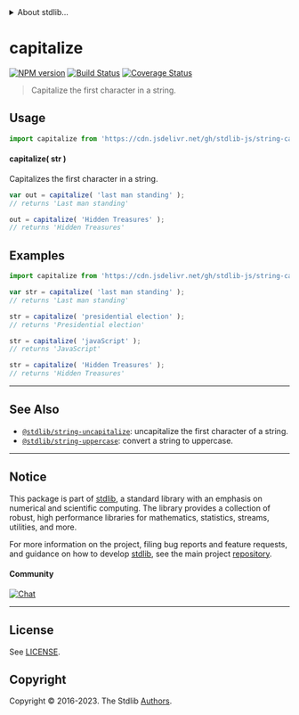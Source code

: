 <!--

@license Apache-2.0

Copyright (c) 2018 The Stdlib Authors.

Licensed under the Apache License, Version 2.0 (the "License");
you may not use this file except in compliance with the License.
You may obtain a copy of the License at

   http://www.apache.org/licenses/LICENSE-2.0

Unless required by applicable law or agreed to in writing, software
distributed under the License is distributed on an "AS IS" BASIS,
WITHOUT WARRANTIES OR CONDITIONS OF ANY KIND, either express or implied.
See the License for the specific language governing permissions and
limitations under the License.

-->


<details>
  <summary>
    About stdlib...
  </summary>
  <p>We believe in a future in which the web is a preferred environment for numerical computation. To help realize this future, we've built stdlib. stdlib is a standard library, with an emphasis on numerical and scientific computation, written in JavaScript (and C) for execution in browsers and in Node.js.</p>
  <p>The library is fully decomposable, being architected in such a way that you can swap out and mix and match APIs and functionality to cater to your exact preferences and use cases.</p>
  <p>When you use stdlib, you can be absolutely certain that you are using the most thorough, rigorous, well-written, studied, documented, tested, measured, and high-quality code out there.</p>
  <p>To join us in bringing numerical computing to the web, get started by checking us out on <a href="https://github.com/stdlib-js/stdlib">GitHub</a>, and please consider <a href="https://opencollective.com/stdlib">financially supporting stdlib</a>. We greatly appreciate your continued support!</p>
</details>

# capitalize

[![NPM version][npm-image]][npm-url] [![Build Status][test-image]][test-url] [![Coverage Status][coverage-image]][coverage-url] <!-- [![dependencies][dependencies-image]][dependencies-url] -->

> Capitalize the first character in a string.



<section class="usage">

## Usage

```javascript
import capitalize from 'https://cdn.jsdelivr.net/gh/stdlib-js/string-capitalize@v0.1.1-deno/mod.js';
```

#### capitalize( str )

Capitalizes the first character in a string.

```javascript
var out = capitalize( 'last man standing' );
// returns 'Last man standing'

out = capitalize( 'Hidden Treasures' );
// returns 'Hidden Treasures'
```

</section>

<!-- /.usage -->

<section class="examples">

## Examples

<!-- eslint no-undef: "error" -->

```javascript
import capitalize from 'https://cdn.jsdelivr.net/gh/stdlib-js/string-capitalize@v0.1.1-deno/mod.js';

var str = capitalize( 'last man standing' );
// returns 'Last man standing'

str = capitalize( 'presidential election' );
// returns 'Presidential election'

str = capitalize( 'javaScript' );
// returns 'JavaScript'

str = capitalize( 'Hidden Treasures' );
// returns 'Hidden Treasures'
```

</section>

<!-- /.examples -->



<!-- Section for related `stdlib` packages. Do not manually edit this section, as it is automatically populated. -->

<section class="related">

* * *

## See Also

-   <span class="package-name">[`@stdlib/string-uncapitalize`][@stdlib/string/uncapitalize]</span><span class="delimiter">: </span><span class="description">uncapitalize the first character of a string.</span>
-   <span class="package-name">[`@stdlib/string-uppercase`][@stdlib/string/uppercase]</span><span class="delimiter">: </span><span class="description">convert a string to uppercase.</span>

</section>

<!-- /.related -->

<!-- Section for all links. Make sure to keep an empty line after the `section` element and another before the `/section` close. -->


<section class="main-repo" >

* * *

## Notice

This package is part of [stdlib][stdlib], a standard library with an emphasis on numerical and scientific computing. The library provides a collection of robust, high performance libraries for mathematics, statistics, streams, utilities, and more.

For more information on the project, filing bug reports and feature requests, and guidance on how to develop [stdlib][stdlib], see the main project [repository][stdlib].

#### Community

[![Chat][chat-image]][chat-url]

---

## License

See [LICENSE][stdlib-license].


## Copyright

Copyright &copy; 2016-2023. The Stdlib [Authors][stdlib-authors].

</section>

<!-- /.stdlib -->

<!-- Section for all links. Make sure to keep an empty line after the `section` element and another before the `/section` close. -->

<section class="links">

[npm-image]: http://img.shields.io/npm/v/@stdlib/string-capitalize.svg
[npm-url]: https://npmjs.org/package/@stdlib/string-capitalize

[test-image]: https://github.com/stdlib-js/string-capitalize/actions/workflows/test.yml/badge.svg?branch=v0.1.1
[test-url]: https://github.com/stdlib-js/string-capitalize/actions/workflows/test.yml?query=branch:v0.1.1

[coverage-image]: https://img.shields.io/codecov/c/github/stdlib-js/string-capitalize/main.svg
[coverage-url]: https://codecov.io/github/stdlib-js/string-capitalize?branch=main

<!--

[dependencies-image]: https://img.shields.io/david/stdlib-js/string-capitalize.svg
[dependencies-url]: https://david-dm.org/stdlib-js/string-capitalize/main

-->

[chat-image]: https://img.shields.io/gitter/room/stdlib-js/stdlib.svg
[chat-url]: https://app.gitter.im/#/room/#stdlib-js_stdlib:gitter.im

[stdlib]: https://github.com/stdlib-js/stdlib

[stdlib-authors]: https://github.com/stdlib-js/stdlib/graphs/contributors

[cli-section]: https://github.com/stdlib-js/string-capitalize#cli
[cli-url]: https://github.com/stdlib-js/string-capitalize/tree/cli
[@stdlib/string-capitalize]: https://github.com/stdlib-js/string-capitalize/tree/main

[umd]: https://github.com/umdjs/umd
[es-module]: https://developer.mozilla.org/en-US/docs/Web/JavaScript/Guide/Modules

[deno-url]: https://github.com/stdlib-js/string-capitalize/tree/deno
[umd-url]: https://github.com/stdlib-js/string-capitalize/tree/umd
[esm-url]: https://github.com/stdlib-js/string-capitalize/tree/esm
[branches-url]: https://github.com/stdlib-js/string-capitalize/blob/main/branches.md

[stdlib-license]: https://raw.githubusercontent.com/stdlib-js/string-capitalize/main/LICENSE

[standard-streams]: https://en.wikipedia.org/wiki/Standard_streams

[mdn-regexp]: https://developer.mozilla.org/en-US/docs/Web/JavaScript/Guide/Regular_Expressions

<!-- <related-links> -->

[@stdlib/string/uncapitalize]: https://github.com/stdlib-js/string-uncapitalize/tree/deno

[@stdlib/string/uppercase]: https://github.com/stdlib-js/string-uppercase/tree/deno

<!-- </related-links> -->

</section>

<!-- /.links -->
